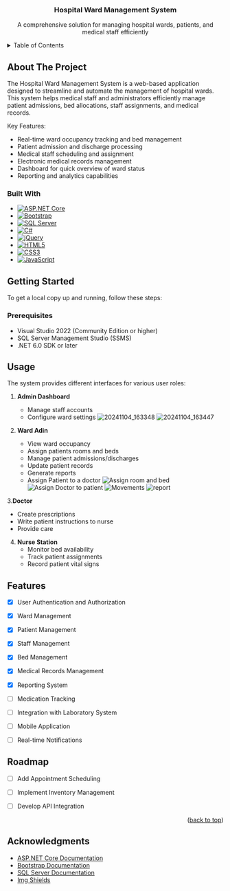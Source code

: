 <a id="readme-top"></a>

<br />
<div align="center">
  <h3 align="center">Hospital Ward Management System</h3>

  <p align="center">
    A comprehensive solution for managing hospital wards, patients, and medical staff efficiently
  </p>
</div>

<!-- TABLE OF CONTENTS -->
<details>
  <summary>Table of Contents</summary>
  <ol>
    <li>
      <a href="#about-the-project">About The Project</a>
      <ul>
        <li><a href="#built-with">Built With</a></li>
      </ul>
    </li>
    <li>
      <a href="#getting-started">Getting Started</a>
    </li>
    <li><a href="#usage">Usage</a></li>
    <li><a href="#features">Features</a></li>
    <li><a href="#roadmap">Roadmap</a></li>
    <li><a href="#contact">Contact</a></li>

  </ol>
</details>

## About The Project

The Hospital Ward Management System is a web-based application designed to streamline and automate the management of hospital wards. This system helps medical staff and administrators efficiently manage patient admissions, bed allocations, staff assignments, and medical records.

Key Features:
* Real-time ward occupancy tracking and bed management
* Patient admission and discharge processing
* Medical staff scheduling and assignment
* Electronic medical records management
* Dashboard for quick overview of ward status
* Reporting and analytics capabilities



### Built With

* [![ASP.NET Core][ASP.NET Core]][AspNetCore-url]
* [![Bootstrap][Bootstrap.com]][Bootstrap-url]
* [![SQL Server][SQL Server]][SQLServer-url]
* [![C#][C Sharp]][CSharp-url]
* [![jQuery][JQuery.com]][JQuery-url]
* [![HTML5][HTML5]][HTML5-url]
* [![CSS3][CSS3]][CSS3-url]
* [![JavaScript][JavaScript]][JavaScript-url]



<!-- GETTING STARTED -->
## Getting Started

To get a local copy up and running, follow these steps:

### Prerequisites

* Visual Studio 2022 (Community Edition or higher)
* SQL Server Management Studio (SSMS)
* .NET 6.0 SDK or later


<!-- USAGE -->
## Usage

The system provides different interfaces for various user roles:

1. **Admin Dashboard**
   - Manage staff accounts
   - Configure ward settings
    ![20241104_163348](https://github.com/user-attachments/assets/f3844ad9-6b07-4e09-bd7f-7873a1d72b75)
    ![20241104_163447](https://github.com/user-attachments/assets/bcf7e9cf-6e87-4bc0-a938-cb5323b2b251)


2. **Ward Adin**
   - View ward occupancy
   - Assign patients rooms and beds
   - Manage patient admissions/discharges
   - Update patient records
   - Generate reports
   - Assign Patient to a doctor
    ![Assign room and bed](https://github.com/user-attachments/assets/c1f99d28-6d58-4b13-80e8-a0a2c267172e)
    ![Assign Doctor to patient](https://github.com/user-attachments/assets/d1df3733-14f5-4ae1-b932-4cbae1a3b4a6)
    ![Movements](https://github.com/user-attachments/assets/0a733096-f458-498b-b042-cadb6c986fb5)
    ![report](https://github.com/user-attachments/assets/829b435d-5b77-4acf-ac7b-05ea2ca2fe59)
    
  


3.**Doctor**
   - Create prescriptions
   - Write patient instructions to nurse
   - Provide care  

4. **Nurse Station**
   - Monitor bed availability
   - Track patient assignments
   - Record patient vital signs



<!-- FEATURES -->
## Features

- [x] User Authentication and Authorization
- [x] Ward Management
- [x] Patient Management
- [x] Staff Management
- [x] Bed Management
- [x] Medical Records Management
- [x] Reporting System
- [ ] Medication Tracking
- [ ] Integration with Laboratory System
- [ ] Mobile Application
- [ ] Real-time Notifications



<!-- ROADMAP -->
## Roadmap

- [ ] Add Appointment Scheduling
- [ ] Implement Inventory Management
- [ ] Develop API Integration



<p align="right">(<a href="#readme-top">back to top</a>)</p>



<!-- ACKNOWLEDGMENTS -->
## Acknowledgments

* [ASP.NET Core Documentation](https://docs.microsoft.com/en-us/aspnet/core)
* [Bootstrap Documentation](https://getbootstrap.com/docs)
* [SQL Server Documentation](https://docs.microsoft.com/en-us/sql)
* [Img Shields](https://shields.io)


<!-- MARKDOWN LINKS & IMAGES -->
[contributors-shield]: https://img.shields.io/github/contributors/your_username/hospital-ward-management.svg?style=for-the-badge
[contributors-url]: https://github.com/your_username/hospital-ward-management/graphs/contributors
[forks-shield]: https://img.shields.io/github/forks/your_username/hospital-ward-management.svg?style=for-the-badge
[forks-url]: https://github.com/your_username/hospital-ward-management/network/members
[stars-shield]: https://img.shields.io/github/stars/your_username/hospital-ward-management.svg?style=for-the-badge
[stars-url]: https://github.com/your_username/hospital-ward-management/stargazers
[issues-shield]: https://img.shields.io/github/issues/your_username/hospital-ward-management.svg?style=for-the-badge
[issues-url]: https://github.com/your_username/hospital-ward-management/issues
[license-shield]: https://img.shields.io/github/license/your_username/hospital-ward-management.svg?style=for-the-badge
[license-url]: https://github.com/your_username/hospital-ward-management/blob/master/LICENSE.txt


[ASP.NET Core]: https://img.shields.io/badge/ASP.NET%20Core-5C2D91?style=for-the-badge&logo=.net&logoColor=white
[AspNetCore-url]: https://dotnet.microsoft.com/apps/aspnet
[Bootstrap.com]: https://img.shields.io/badge/Bootstrap-563D7C?style=for-the-badge&logo=bootstrap&logoColor=white
[Bootstrap-url]: https://getbootstrap.com
[SQL Server]: https://img.shields.io/badge/SQL%20Server-CC2927?style=for-the-badge&logo=microsoft-sql-server&logoColor=white
[SQLServer-url]: https://www.microsoft.com/en-us/sql-server
[C Sharp]: https://img.shields.io/badge/C%23-239120?style=for-the-badge&logo=c-sharp&logoColor=white
[CSharp-url]: https://docs.microsoft.com/en-us/dotnet/csharp/
[JQuery.com]: https://img.shields.io/badge/jQuery-0769AD?style=for-the-badge&logo=jquery&logoColor=white
[JQuery-url]: https://jquery.com
[HTML5]: https://img.shields.io/badge/HTML5-E34F26?style=for-the-badge&logo=html5&logoColor=white
[HTML5-url]: https://developer.mozilla.org/en-US/docs/Web/HTML
[CSS3]: https://img.shields.io/badge/CSS3-1572B6?style=for-the-badge&logo=css3&logoColor=white
[CSS3-url]: https://developer.mozilla.org/en-US/docs/Web/CSS
[JavaScript]: https://img.shields.io/badge/JavaScript-F7DF1E?style=for-the-badge&logo=javascript&logoColor=black
[JavaScript-url]: https://developer.mozilla.org/en-US/docs/Web/JavaScript
